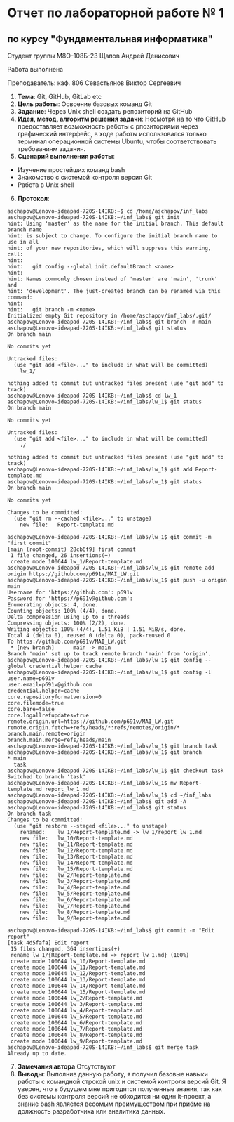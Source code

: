 # Отчет по лабораторной работе № 1
## по курсу "Фундаментальная информатика"

Студент группы М8О-108Б-23 Щапов Андрей Денисович

Работа выполнена 

Преподаватель: каф. 806 Севастьянов Виктор Сергеевич

1. **Тема**: Git, GitHub, GitLab etc
2. **Цель работы**: Освоение базовых команд Git
3. **Задание**: Через Unix shell создать репозиторий на GitHub
4. **Идея, метод, алгоритм решения задачи**: Несмотря на то что GitHub предоставляет возможность работы с рпозиториями через графический интерфейс, в ходе работы использовался только терминал операционной системы Ubuntu, чтобы соответствовать требованиям задания.
5. **Сценарий выполнения работы**: 
- Изучение простейших команд bash
- Знакомство с системой контроля версия Git
- Работа в Unix shell
6. **Протокол**: 
```aschapov@Lenovo-ideapad-720S-14IKB:~$ mkdir inf_labs
aschapov@Lenovo-ideapad-720S-14IKB:~$ cd /home/aschapov/inf_labs
aschapov@Lenovo-ideapad-720S-14IKB:~/inf_labs$ git init
hint: Using 'master' as the name for the initial branch. This default branch name
hint: is subject to change. To configure the initial branch name to use in all
hint: of your new repositories, which will suppress this warning, call:
hint: 
hint: 	git config --global init.defaultBranch <name>
hint: 
hint: Names commonly chosen instead of 'master' are 'main', 'trunk' and
hint: 'development'. The just-created branch can be renamed via this command:
hint: 
hint: 	git branch -m <name>
Initialized empty Git repository in /home/aschapov/inf_labs/.git/
aschapov@Lenovo-ideapad-720S-14IKB:~/inf_labs$ git branch -m main
aschapov@Lenovo-ideapad-720S-14IKB:~/inf_labs$ git status
On branch main

No commits yet

Untracked files:
  (use "git add <file>..." to include in what will be committed)
	lw_1/

nothing added to commit but untracked files present (use "git add" to track)
aschapov@Lenovo-ideapad-720S-14IKB:~/inf_labs$ cd lw_1
aschapov@Lenovo-ideapad-720S-14IKB:~/inf_labs/lw_1$ git status
On branch main

No commits yet

Untracked files:
  (use "git add <file>..." to include in what will be committed)
	./

nothing added to commit but untracked files present (use "git add" to track)
aschapov@Lenovo-ideapad-720S-14IKB:~/inf_labs/lw_1$ git add Report-template.md
aschapov@Lenovo-ideapad-720S-14IKB:~/inf_labs/lw_1$ git status
On branch main

No commits yet

Changes to be committed:
  (use "git rm --cached <file>..." to unstage)
	new file:   Report-template.md

aschapov@Lenovo-ideapad-720S-14IKB:~/inf_labs/lw_1$ git commit -m "first commit"
[main (root-commit) 28cb6f9] first commit
 1 file changed, 26 insertions(+)
 create mode 100644 lw_1/Report-template.md
aschapov@Lenovo-ideapad-720S-14IKB:~/inf_labs/lw_1$ git remote add origin https://github.com/p691v/MAI_LW.git
aschapov@Lenovo-ideapad-720S-14IKB:~/inf_labs/lw_1$ git push -u origin main
Username for 'https://github.com': p691v
Password for 'https://p691v@github.com': 
Enumerating objects: 4, done.
Counting objects: 100% (4/4), done.
Delta compression using up to 8 threads
Compressing objects: 100% (2/2), done.
Writing objects: 100% (4/4), 1.51 KiB | 1.51 MiB/s, done.
Total 4 (delta 0), reused 0 (delta 0), pack-reused 0
To https://github.com/p691v/MAI_LW.git
 * [new branch]      main -> main
Branch 'main' set up to track remote branch 'main' from 'origin'.
aschapov@Lenovo-ideapad-720S-14IKB:~/inf_labs/lw_1$ git config --global credential.helper cache
aschapov@Lenovo-ideapad-720S-14IKB:~/inf_labs/lw_1$ git config -l
user.name=p691v
user.email=p691v@github.com
credential.helper=cache
core.repositoryformatversion=0
core.filemode=true
core.bare=false
core.logallrefupdates=true
remote.origin.url=https://github.com/p691v/MAI_LW.git
remote.origin.fetch=+refs/heads/*:refs/remotes/origin/*
branch.main.remote=origin
branch.main.merge=refs/heads/main
aschapov@Lenovo-ideapad-720S-14IKB:~/inf_labs/lw_1$ git branch task
aschapov@Lenovo-ideapad-720S-14IKB:~/inf_labs/lw_1$ git branch
* main
  task
aschapov@Lenovo-ideapad-720S-14IKB:~/inf_labs/lw_1$ git checkout task
Switched to branch 'task'
aschapov@Lenovo-ideapad-720S-14IKB:~/inf_labs/lw_1$ mv Report-template.md report_lw_1.md
aschapov@Lenovo-ideapad-720S-14IKB:~/inf_labs/lw_1$ cd ~/inf_labs
aschapov@Lenovo-ideapad-720S-14IKB:~/inf_labs$ git add -A
aschapov@Lenovo-ideapad-720S-14IKB:~/inf_labs$ git status
On branch task
Changes to be committed:
  (use "git restore --staged <file>..." to unstage)
	renamed:    lw_1/Report-template.md -> lw_1/report_lw_1.md
	new file:   lw_10/Report-template.md
	new file:   lw_11/Report-template.md
	new file:   lw_12/Report-template.md
	new file:   lw_13/Report-template.md
	new file:   lw_14/Report-template.md
	new file:   lw_15/Report-template.md
	new file:   lw_2/Report-template.md
	new file:   lw_3/Report-template.md
	new file:   lw_4/Report-template.md
	new file:   lw_5/Report-template.md
	new file:   lw_6/Report-template.md
	new file:   lw_7/Report-template.md
	new file:   lw_8/Report-template.md
	new file:   lw_9/Report-template.md

aschapov@Lenovo-ideapad-720S-14IKB:~/inf_labs$ git commit -m "Edit report"
[task 4d5fafa] Edit report
 15 files changed, 364 insertions(+)
 rename lw_1/{Report-template.md => report_lw_1.md} (100%)
 create mode 100644 lw_10/Report-template.md
 create mode 100644 lw_11/Report-template.md
 create mode 100644 lw_12/Report-template.md
 create mode 100644 lw_13/Report-template.md
 create mode 100644 lw_14/Report-template.md
 create mode 100644 lw_15/Report-template.md
 create mode 100644 lw_2/Report-template.md
 create mode 100644 lw_3/Report-template.md
 create mode 100644 lw_4/Report-template.md
 create mode 100644 lw_5/Report-template.md
 create mode 100644 lw_6/Report-template.md
 create mode 100644 lw_7/Report-template.md
 create mode 100644 lw_8/Report-template.md
 create mode 100644 lw_9/Report-template.md
aschapov@Lenovo-ideapad-720S-14IKB:~/inf_labs$ git merge task
Already up to date.
```
7. **Замечания автора** Отсутствуют
8. **Выводы**: Выполнив данную работу, я получил базовые навыки работы с командной строкой unix и системой контроля версий Git. Я уверен, что в будущем мне пригодятся полученные знания, так как без системы контроля версий не обходится ни один it-проект, а знание bash является весомым преимуществом при приёме на должность разработчика или аналитика данных. 
